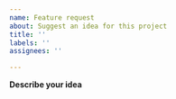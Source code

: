 ```yaml
---
name: Feature request
about: Suggest an idea for this project
title: ''
labels: ''
assignees: ''

---
```


**Describe your idea**
